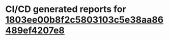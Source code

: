 # CI/CD generated reports for [1803ee00b8f2c5803103c5e38aa86489ef4207e8](https://github.com/hydephp/develop/commit/1803ee00b8f2c5803103c5e38aa86489ef4207e8)

